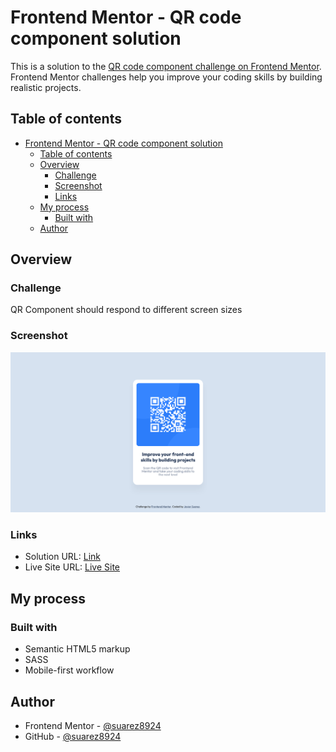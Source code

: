 # Frontend Mentor - QR code component solution

This is a solution to the [QR code component challenge on Frontend Mentor](https://www.frontendmentor.io/challenges/qr-code-component-iux_sIO_H). Frontend Mentor challenges help you improve your coding skills by building realistic projects.

## Table of contents

- [Frontend Mentor - QR code component solution](#frontend-mentor---qr-code-component-solution)
  - [Table of contents](#table-of-contents)
  - [Overview](#overview)
    - [Challenge](#challenge)
    - [Screenshot](#screenshot)
    - [Links](#links)
  - [My process](#my-process)
    - [Built with](#built-with)
  - [Author](#author)

## Overview

### Challenge

QR Component should respond to different screen sizes

### Screenshot

![App Screenshot](./images/app-screenshot.png)

### Links

- Solution URL: [Link](https://github.com/suarez8924/fe-mentor-qr-code-component/tree/main)
- Live Site URL: [Live Site](https://fe-mentor-qr-code-component.netlify.app/)

## My process

### Built with

- Semantic HTML5 markup
- SASS
- Mobile-first workflow

## Author

- Frontend Mentor - [@suarez8924](https://www.frontendmentor.io/profile/suarez8924)
- GitHub - [@suarez8924](https://github.com/suarez8924)
